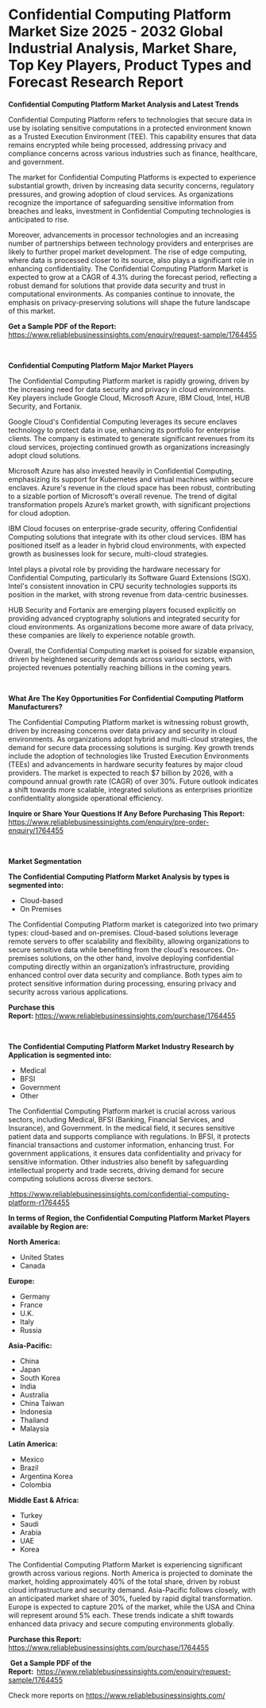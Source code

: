 <p><h1>Confidential Computing Platform Market Size 2025 - 2032 Global Industrial Analysis, Market Share, Top Key Players, Product Types and Forecast Research Report</h1></p><p><strong>Confidential Computing Platform Market Analysis and Latest Trends</strong></p>
<p><p>Confidential Computing Platform refers to technologies that secure data in use by isolating sensitive computations in a protected environment known as a Trusted Execution Environment (TEE). This capability ensures that data remains encrypted while being processed, addressing privacy and compliance concerns across various industries such as finance, healthcare, and government. </p><p>The market for Confidential Computing Platforms is expected to experience substantial growth, driven by increasing data security concerns, regulatory pressures, and growing adoption of cloud services. As organizations recognize the importance of safeguarding sensitive information from breaches and leaks, investment in Confidential Computing technologies is anticipated to rise. </p><p>Moreover, advancements in processor technologies and an increasing number of partnerships between technology providers and enterprises are likely to further propel market development. The rise of edge computing, where data is processed closer to its source, also plays a significant role in enhancing confidentiality. The Confidential Computing Platform Market is expected to grow at a CAGR of 4.3% during the forecast period, reflecting a robust demand for solutions that provide data security and trust in computational environments. As companies continue to innovate, the emphasis on privacy-preserving solutions will shape the future landscape of this market.</p></p>
<p><strong>Get a Sample PDF of the Report:&nbsp;</strong> <a href="https://www.reliablebusinessinsights.com/enquiry/request-sample/1764455?utm_campaign=3133&utm_medium=2&utm_source=Github&utm_content=ia&utm_term=11032025&utm_id=confidential-computing-platform">https://www.reliablebusinessinsights.com/enquiry/request-sample/1764455</a></p>
<p>&nbsp;</p>
<p><strong>Confidential Computing Platform Major Market Players</strong></p>
<p><p>The Confidential Computing Platform market is rapidly growing, driven by the increasing need for data security and privacy in cloud environments. Key players include Google Cloud, Microsoft Azure, IBM Cloud, Intel, HUB Security, and Fortanix.</p><p>Google Cloud's Confidential Computing leverages its secure enclaves technology to protect data in use, enhancing its portfolio for enterprise clients. The company is estimated to generate significant revenues from its cloud services, projecting continued growth as organizations increasingly adopt cloud solutions.</p><p>Microsoft Azure has also invested heavily in Confidential Computing, emphasizing its support for Kubernetes and virtual machines within secure enclaves. Azure's revenue in the cloud space has been robust, contributing to a sizable portion of Microsoft's overall revenue. The trend of digital transformation propels Azure’s market growth, with significant projections for cloud adoption.</p><p>IBM Cloud focuses on enterprise-grade security, offering Confidential Computing solutions that integrate with its other cloud services. IBM has positioned itself as a leader in hybrid cloud environments, with expected growth as businesses look for secure, multi-cloud strategies.</p><p>Intel plays a pivotal role by providing the hardware necessary for Confidential Computing, particularly its Software Guard Extensions (SGX). Intel's consistent innovation in CPU security technologies supports its position in the market, with strong revenue from data-centric businesses.</p><p>HUB Security and Fortanix are emerging players focused explicitly on providing advanced cryptography solutions and integrated security for cloud environments. As organizations become more aware of data privacy, these companies are likely to experience notable growth.</p><p>Overall, the Confidential Computing market is poised for sizable expansion, driven by heightened security demands across various sectors, with projected revenues potentially reaching billions in the coming years.</p></p>
<p>&nbsp;</p>
<p><strong>What Are The Key Opportunities For Confidential Computing Platform Manufacturers?</strong></p>
<p><p>The Confidential Computing Platform market is witnessing robust growth, driven by increasing concerns over data privacy and security in cloud environments. As organizations adopt hybrid and multi-cloud strategies, the demand for secure data processing solutions is surging. Key growth trends include the adoption of technologies like Trusted Execution Environments (TEEs) and advancements in hardware security features by major cloud providers. The market is expected to reach $7 billion by 2026, with a compound annual growth rate (CAGR) of over 30%. Future outlook indicates a shift towards more scalable, integrated solutions as enterprises prioritize confidentiality alongside operational efficiency.</p></p>
<p><strong>Inquire or Share Your Questions If Any Before Purchasing This Report:</strong> <a href="https://www.reliablebusinessinsights.com/enquiry/pre-order-enquiry/1764455?utm_campaign=3133&utm_medium=2&utm_source=Github&utm_content=ia&utm_term=11032025&utm_id=confidential-computing-platform">https://www.reliablebusinessinsights.com/enquiry/pre-order-enquiry/1764455</a></p>
<p>&nbsp;</p>
<p><strong>Market Segmentation</strong></p>
<p><strong>The Confidential Computing Platform Market Analysis by types is segmented into:</strong></p>
<p><ul><li>Cloud-based</li><li>On Premises</li></ul></p>
<p><p>The Confidential Computing Platform market is categorized into two primary types: cloud-based and on-premises. Cloud-based solutions leverage remote servers to offer scalability and flexibility, allowing organizations to secure sensitive data while benefiting from the cloud's resources. On-premises solutions, on the other hand, involve deploying confidential computing directly within an organization’s infrastructure, providing enhanced control over data security and compliance. Both types aim to protect sensitive information during processing, ensuring privacy and security across various applications.</p></p>
<p><strong>Purchase this Report:&nbsp;</strong><a href="https://www.reliablebusinessinsights.com/purchase/1764455?utm_campaign=3133&utm_medium=2&utm_source=Github&utm_content=ia&utm_term=11032025&utm_id=confidential-computing-platform">https://www.reliablebusinessinsights.com/purchase/1764455</a></p>
<p>&nbsp;</p>
<p><strong>The Confidential Computing Platform Market Industry Research by Application is segmented into:</strong></p>
<p><ul><li>Medical</li><li>BFSI</li><li>Government</li><li>Other</li></ul></p>
<p><p>The Confidential Computing Platform market is crucial across various sectors, including Medical, BFSI (Banking, Financial Services, and Insurance), and Government. In the medical field, it secures sensitive patient data and supports compliance with regulations. In BFSI, it protects financial transactions and customer information, enhancing trust. For government applications, it ensures data confidentiality and privacy for sensitive information. Other industries also benefit by safeguarding intellectual property and trade secrets, driving demand for secure computing solutions across diverse sectors.</p></p>
<p><a href="https://www.reliablebusinessinsights.com/confidential-computing-platform-r1764455?utm_campaign=3133&utm_medium=2&utm_source=Github&utm_content=ia&utm_term=11032025&utm_id=confidential-computing-platform">&nbsp;https://www.reliablebusinessinsights.com/confidential-computing-platform-r1764455</a></p>
<p><strong>In terms of Region, the Confidential Computing Platform Market Players available by Region are:</strong></p>
<p>
    <p> <strong> North America: </strong>
        <ul>
            <li>United States</li>
            <li>Canada</li>
        </ul>
        </p> 
    <p> <strong> Europe: </strong>
        <ul>
            <li>Germany</li>
            <li>France</li>
            <li>U.K.</li>
            <li>Italy</li>
            <li>Russia</li>
        </ul>
        </p> 
    <p> <strong> Asia-Pacific: </strong>
        <ul>
            <li>China</li>
            <li>Japan</li>
            <li>South Korea</li>
            <li>India</li>
            <li>Australia</li>
            <li>China Taiwan</li>
            <li>Indonesia</li>
            <li>Thailand</li>
            <li>Malaysia</li>
        </ul>
        </p> 
    <p> <strong> Latin America: </strong>
        <ul>
            <li>Mexico</li>
            <li>Brazil</li>
            <li>Argentina Korea</li>
            <li>Colombia</li>
        </ul>
        </p> 
    <p> <strong> Middle East & Africa: </strong>
        <ul>
            <li>Turkey</li>
            <li>Saudi</li>
            <li>Arabia</li>
            <li>UAE</li>
            <li>Korea</li>
        </ul>
    </p>
    </p>
<p><p>The Confidential Computing Platform Market is experiencing significant growth across various regions. North America is projected to dominate the market, holding approximately 40% of the total share, driven by robust cloud infrastructure and security demand. Asia-Pacific follows closely, with an anticipated market share of 30%, fueled by rapid digital transformation. Europe is expected to capture 20% of the market, while the USA and China will represent around 5% each. These trends indicate a shift towards enhanced data privacy and secure computing environments globally.</p></p>
<p><strong>Purchase this Report: </strong><a href="https://www.reliablebusinessinsights.com/purchase/1764455?utm_campaign=3133&utm_medium=2&utm_source=Github&utm_content=ia&utm_term=11032025&utm_id=confidential-computing-platform">https://www.reliablebusinessinsights.com/purchase/1764455</a></p>
<p>&nbsp;<strong>Get a Sample PDF of the Report:&nbsp;&nbsp;</strong><a href="https://www.reliablebusinessinsights.com/enquiry/request-sample/1764455?utm_campaign=3133&utm_medium=2&utm_source=Github&utm_content=ia&utm_term=11032025&utm_id=confidential-computing-platform">https://www.reliablebusinessinsights.com/enquiry/request-sample/1764455</a></p>
<p><strong></strong></p>
<p>Check more reports on <a href="https://www.reliablebusinessinsights.com/?utm_campaign=3133&utm_medium=2&utm_source=Github&utm_content=ia&utm_term=11032025&utm_id=confidential-computing-platform">https://www.reliablebusinessinsights.com/</a></p>
